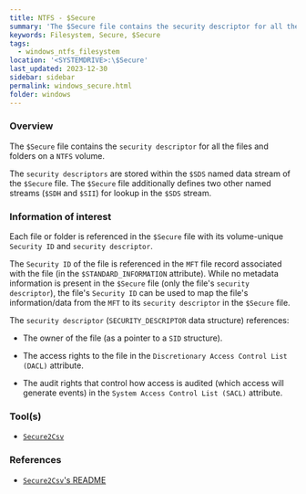 ```yaml
---
title: NTFS - $Secure
summary: 'The $Secure file contains the security descriptor for all the files and folders on a NTFS volume.'
keywords: Filesystem, Secure, $Secure
tags:
  - windows_ntfs_filesystem
location: '<SYSTEMDRIVE>:\$Secure'
last_updated: 2023-12-30
sidebar: sidebar
permalink: windows_secure.html
folder: windows
---
```


### Overview

The `$Secure` file contains the `security descriptor` for all the files and
folders on a `NTFS` volume.

The `security descriptors` are stored within the `$SDS` named data stream of
the `$Secure` file. The `$Secure` file additionally defines two other named
streams (`$SDH` and `$SII`) for lookup in the `$SDS` stream.

### Information of interest

Each file or folder is referenced in the `$Secure` file with its volume-unique
`Security ID` and `security descriptor`.

The `Security ID` of the file is referenced in the `MFT` file record associated
with the file (in the `$STANDARD_INFORMATION` attribute). While no metadata
information is present in the `$Secure` file (only the file's
`security descriptor`), the file's `Security ID` can be used to map the file's
information/data from the `MFT` to its `security descriptor` in the `$Secure`
file.

The `security descriptor` (`SECURITY_DESCRIPTOR` data structure) references:

  - The owner of the file (as a pointer to a `SID` structure).

  - The access rights to the file in the
    `Discretionary Access Control List (DACL)` attribute.

 - The audit rights that control how access is audited (which access will
   generate events) in the `System Access Control List (SACL)` attribute.

### Tool(s)

  - [`Secure2Csv`](https://github.com/jschicht/Secure2Csv)

### References

  - [`Secure2Csv`'s README](https://github.com/jschicht/Secure2Csv)
